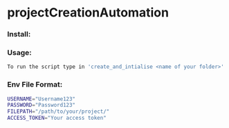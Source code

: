 # projectCreationAutomation

### Install: 

### Usage:
```bash
To run the script type in 'create_and_intialise <name of your folder>'
```

### Env File Format:
```bash
USERNAME="Username123"
PASSWORD="Password123"
FILEPATH="/path/to/your/project/"
ACCESS_TOKEN="Your access token"
```
